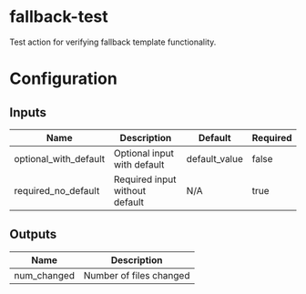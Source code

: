# fallback-test
Test action for verifying fallback template functionality.

# Configuration
<!--- BEGIN_ACTION_DOCS --->
## Inputs

| Name | Description | Default | Required |
|------|-------------|---------|----------|
| optional\_with\_default | Optional input with default | default\_value | false |
| required\_no\_default | Required input without default | N/A | true |

## Outputs

| Name | Description |
|------|-------------|
| num\_changed | Number of files changed |
<!--- END_ACTION_DOCS --->
